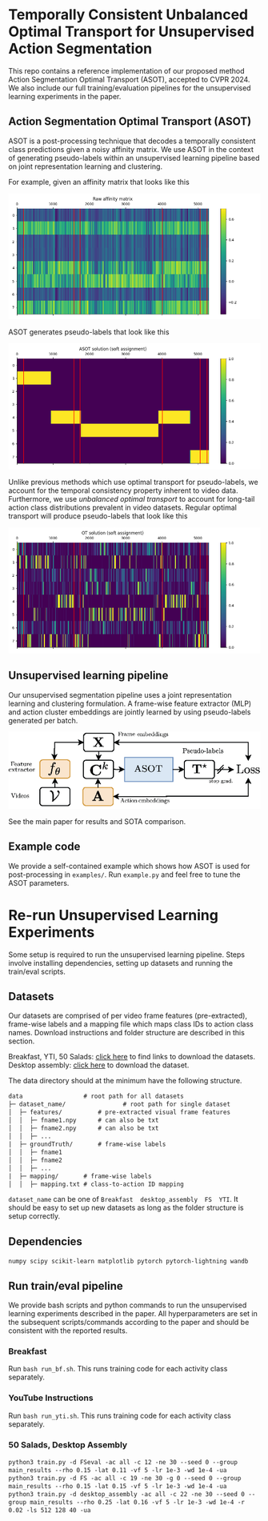 # Temporally Consistent Unbalanced Optimal Transport for Unsupervised Action Segmentation

This repo contains a reference implementation of our proposed method Action Segmentation Optimal Transport (ASOT), accepted to CVPR 2024. We also include our full training/evaluation pipelines for the unsupervised learning experiments in the paper.

## Action Segmentation Optimal Transport (ASOT)

ASOT is a post-processing technique that decodes a temporally consistent class predictions given a noisy affinity matrix. We use ASOT in the context of generating pseudo-labels within an unsupervised learning pipeline based on joint representation learning and clustering. 

For example, given an affinity matrix that looks like this

![raw_affinities](examples/affinity.png)

ASOT generates pseudo-labels that look like this

![soft_assign](examples/soft_assign_asot.png)

Unlike previous methods which use optimal transport for pseudo-labels, we account for the temporal consistency property inherent to video data. Furthermore, we use *unbalanced optimal transport* to account for long-tail action class distributions prevalent in video datasets. Regular optimal transport will produce pseudo-labels that look like this

![soft_assign](examples/soft_assign_kot.png)

## Unsupervised learning pipeline

Our unsupervised segmentation pipeline uses a joint representation learning and clustering formulation. A frame-wise feature extractor (MLP) and action cluster embeddings are jointly learned by using pseudo-labels generated per batch.

![learning_pipeline](system_train.png)

See the main paper for results and SOTA comparison.

## Example code

We provide a self-contained example which shows how ASOT is used for post-processing in `examples/`. Run `example.py` and feel free to tune the ASOT parameters.

# Re-run Unsupervised Learning Experiments

Some setup is required to run the unsupervised learning pipeline. Steps involve installing dependencies, setting up datasets and running the train/eval scripts.

## Datasets

Our datasets are comprised of per video frame features (pre-extracted), frame-wise labels and a mapping file which maps class IDs to action class names. Download instructions and folder structure are described in this section.

Breakfast, YTI, 50 Salads: [click here](https://github.com/Annusha/unsup_temp_embed/blob/master/HOWTO_master.md) to find links to download the datasets.
Desktop assembly: [click here](https://drive.google.com/drive/folders/1m7ljnnnd5kJ_Hi4Ir-sdNZRDFSqT1sHd) to download the dataset.

The data directory should at the minimum have the following structure.

```
data                 # root path for all datasets
├─ dataset_name/                # root path for single dataset
│  ├─ features/          # pre-extracted visual frame features
│  │  ├─ fname1.npy      # can also be txt
│  │  ├─ fname2.npy      # can also be txt
│  │  ├─ ...      
|  ├─ groundTruth/       # frame-wise labels
│  │  ├─ fname1 
│  │  ├─ fname2
│  │  ├─ ...      
|  ├─ mapping/       # frame-wise labels
│  │  ├─ mapping.txt # class-to-action ID mapping
```

`dataset_name` can be one of `Breakfast  desktop_assembly  FS  YTI`. It should be easy to set up new datasets as long as the folder structure is setup correctly.

## Dependencies

`numpy scipy scikit-learn matplotlib pytorch pytorch-lightning wandb`

## Run train/eval pipeline

We provide bash scripts and python commands to run the unsupervised learning experiments described in the paper. All hyperparameters are set in the subsequent scripts/commands according to the paper and should be consistent with the reported results.

### Breakfast

Run `bash run_bf.sh`. This runs training code for each activity class separately.

### YouTube Instructions

Run `bash run_yti.sh`. This runs training code for each activity class separately.

### 50 Salads, Desktop Assembly

```
python3 train.py -d FSeval -ac all -c 12 -ne 30 --seed 0 --group main_results --rho 0.15 -lat 0.11 -vf 5 -lr 1e-3 -wd 1e-4 -ua
python3 train.py -d FS -ac all -c 19 -ne 30 -g 0 --seed 0 --group main_results --rho 0.15 -lat 0.15 -vf 5 -lr 1e-3 -wd 1e-4 -ua
python3 train.py -d desktop_assembly -ac all -c 22 -ne 30 --seed 0 --group main_results --rho 0.25 -lat 0.16 -vf 5 -lr 1e-3 -wd 1e-4 -r 0.02 -ls 512 128 40 -ua
```
